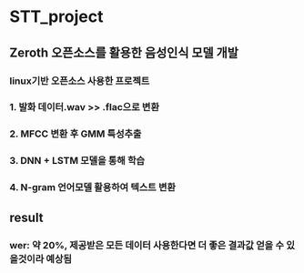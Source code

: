 # STT_project
## Zeroth 오픈소스를 활용한 음성인식 모델 개발
### linux기반 오픈소스 사용한 프로젝트
### 1. 발화 데이터.wav >> .flac으로 변환
### 2. MFCC 변환 후 GMM 특성추출
### 3. DNN + LSTM 모델을 통해 학습
### 4. N-gram 언어모델 활용하여 텍스트 변환
## result
### wer: 약 20%, 제공받은 모든 데이터 사용한다면 더 좋은 결과값 얻을 수 있을것이라 예상됨